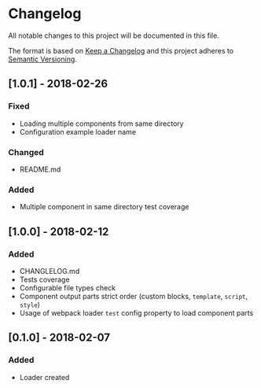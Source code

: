 # Changelog
All notable changes to this project will be documented in this file.

The format is based on [Keep a Changelog](http://keepachangelog.com/en/1.0.0/)
and this project adheres to [Semantic Versioning](http://semver.org/spec/v2.0.0.html).

## [1.0.1] - 2018-02-26
### Fixed
- Loading multiple components from same directory
- Configuration example loader name

### Changed
- README.md

### Added
- Multiple component in same directory test coverage

## [1.0.0] - 2018-02-12
### Added
- CHANGLELOG.md
- Tests coverage
- Configurable file types check
- Component output parts strict order (custom blocks, `template`, `script`, `style`)
- Usage of webpack loader `test` config property to load component parts

## [0.1.0] - 2018-02-07
### Added
- Loader created
